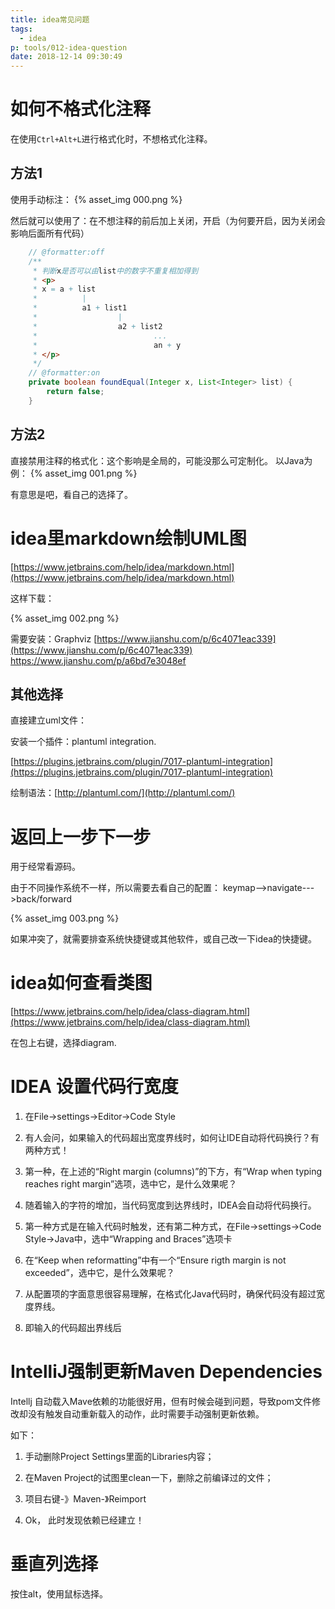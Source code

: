 ```yaml
---
title: idea常见问题
tags:
  - idea
p: tools/012-idea-question
date: 2018-12-14 09:30:49
---
```


# 如何不格式化注释
在使用`Ctrl+Alt+L`进行格式化时，不想格式化注释。

## 方法1
使用手动标注：
{% asset_img 000.png %}

然后就可以使用了：在不想注释的前后加上关闭，开启（为何要开启，因为关闭会影响后面所有代码）
```java
	// @formatter:off
	/**
	 * 判断x是否可以由list中的数字不重复相加得到
	 * <p>
	 * x = a + list
	 *          |
	 *          a1 + list1
	 *                  |
	 *                  a2 + list2
	 *                          ...
	 *                          an + y
	 * </p>
	 */
	// @formatter:on
	private boolean foundEqual(Integer x, List<Integer> list) {
		return false;
	}
```
## 方法2
直接禁用注释的格式化：这个影响是全局的，可能没那么可定制化。
以Java为例：
{% asset_img 001.png %}

有意思是吧，看自己的选择了。

# idea里markdown绘制UML图

[https://www.jetbrains.com/help/idea/markdown.html](https://www.jetbrains.com/help/idea/markdown.html)

这样下载：

{% asset_img 002.png %}

需要安装：Graphviz
[https://www.jianshu.com/p/6c4071eac339](https://www.jianshu.com/p/6c4071eac339)
https://www.jianshu.com/p/a6bd7e3048ef


## 其他选择
直接建立uml文件：

安装一个插件：plantuml integration.

[https://plugins.jetbrains.com/plugin/7017-plantuml-integration](https://plugins.jetbrains.com/plugin/7017-plantuml-integration)

绘制语法：[http://plantuml.com/](http://plantuml.com/)

# 返回上一步下一步
用于经常看源码。

由于不同操作系统不一样，所以需要去看自己的配置： keymap-->navigate--->back/forward

{% asset_img 003.png %}

如果冲突了，就需要排查系统快捷键或其他软件，或自己改一下idea的快捷键。

# idea如何查看类图
[https://www.jetbrains.com/help/idea/class-diagram.html](https://www.jetbrains.com/help/idea/class-diagram.html)

在包上右键，选择diagram.

# IDEA 设置代码行宽度

1. 在File->settings->Editor->Code Style

2. 有人会问，如果输入的代码超出宽度界线时，如何让IDE自动将代码换行？有两种方式！

3. 第一种，在上述的“Right margin (columns)”的下方，有“Wrap when typing reaches right margin”选项，选中它，是什么效果呢？

4. 随着输入的字符的增加，当代码宽度到达界线时，IDEA会自动将代码换行。

5. 第一种方式是在输入代码时触发，还有第二种方式，在File->settings->Code Style->Java中，选中“Wrapping and Braces”选项卡

6. 在“Keep when reformatting”中有一个“Ensure rigth margin is not exceeded”，选中它，是什么效果呢？

7. 从配置项的字面意思很容易理解，在格式化Java代码时，确保代码没有超过宽度界线。

8. 即输入的代码超出界线后

# IntelliJ强制更新Maven Dependencies

Intellj 自动载入Mave依赖的功能很好用，但有时候会碰到问题，导致pom文件修改却没有触发自动重新载入的动作，此时需要手动强制更新依赖。

如下： 

1. 手动删除Project Settings里面的Libraries内容；

2. 在Maven Project的试图里clean一下，删除之前编译过的文件；

3. 项目右键-》Maven-》Reimport

4. Ok， 此时发现依赖已经建立！ 

# 垂直列选择

按住alt，使用鼠标选择。


